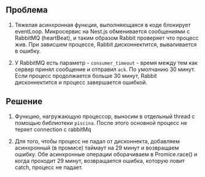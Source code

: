 ## Проблема

1. Тяжелая асинхронная функция, выполняющаяся в коде блокирует eventLoop. Микросервис на Nest.js обменивается сообщениями с RabbitMQ (heartBeat), и таким образом Rabbit проверяет что процесс жив. При зависшем процессе, Rabbit дисконнектится, вываливается в ошибку.

2. У RabbitMQ есть параметр - `consumer_timeout` - время между тем как сервер принял сообщение и отправил `ack`. По умолчанию 30 минут. Если процесс продолжается больше 30 минут, Rabbit дисконнектится и процесс завершается ошибкой.

## Решение

1. Функцию, нагружающую процессор, выносим в отдельный thread с помощью библиотеки `piscina`. После этого основной процесс не теряет connection с rabbitMq

2. Для того, чтобы процесс не падал от дисконнекта, добавляем асинхронный (в промисе) таймаут на 29 минут и возвращаем ошибку. Обе асинхронные операции оборачиваем в Promice.race() и когда проходит 29 минут, возвращается ошибка, которую ловит catch, процесс не падает.
